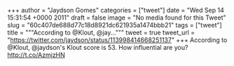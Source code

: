 
+++
author = "Jaydson Gomes"
categories = ["tweet"]
date = "Wed Sep 14 15:31:54 +0000 2011"
draft = false
image = "No media found for this Tweet"
slug = "60c407de688d77c18d8921dc621935a1474bbb21"
tags = ["tweet"]
title = """According to @Klout, @jay..."""
tweet = true
tweet_url = "https://twitter.com/jaydson/status/113998414668251137"
+++
According to @Klout, @jaydson's Klout score is 53.  How influential are you? http://t.co/AzmjzHN
